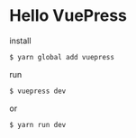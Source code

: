 # Hello VuePress

install

```sh
$ yarn global add vuepress
```

run

```sh
$ vuepress dev
```

or

```sh
$ yarn run dev
```
